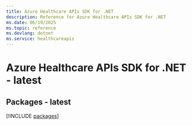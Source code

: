 ```yaml
---
title: Azure Healthcare APIs SDK for .NET
description: Reference for Azure Healthcare APIs SDK for .NET
ms.date: 06/19/2025
ms.topic: reference
ms.devlang: dotnet
ms.service: healthcareapis
---
```

# Azure Healthcare APIs SDK for .NET - latest
## Packages - latest
[!INCLUDE [packages](healthcare-apis-index.md)]